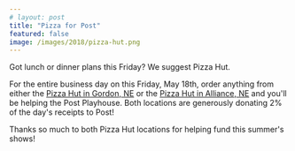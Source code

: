 ```yaml
---
# layout: post
title: "Pizza for Post"
featured: false
image: /images/2018/pizza-hut.png
---
```


<script>
  import SeasonImage from "$components/SeasonImage.svelte"
</script>

<SeasonImage class="float-left w-[200px] mr-8" season="2018" imageFile="pizza-hut.png"/>

Got lunch or dinner plans this Friday? We suggest Pizza Hut.

For the entire business day on this Friday, May 18th, order anything from either the [Pizza Hut in Gordon, NE](https://www.pizzahut.com/index.php#/locations/nebraska/gordon/009231) or the [Pizza Hut in Alliance, NE](https://www.pizzahut.com/index.php#/locations/nebraska/alliance/006138) and you'll be helping the Post Playhouse. Both locations are generously donating 2% of the day's receipts to Post!

Thanks so much to both Pizza Hut locations for helping fund this summer's shows!

<div class="clear-both"></div>
